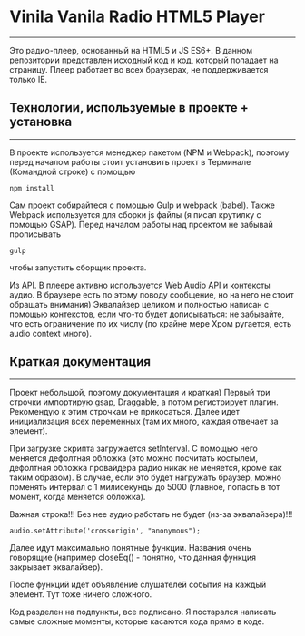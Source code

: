 # Vinila Vanila Radio HTML5 Player
---
Это радио-плеер, основанный на HTML5 и JS ES6+. В данном репозитории представлен исходный код и код, который попадает на страницу. Плеер работает во всех браузерах, не поддерживается только IE. 

## Технологии, используемые в проекте + установка
---
В проекте используется менеджер пакетом (NPM и Webpack), поэтому перед началом работы стоит установить проект в Терминале (Командной строке) с помощью

``` npm install ```

Сам проект собирайтеся с помощью Gulp и webpack (babel). Также Webpack используется для сборки js файлы (я писал крутилку с помощью GSAP). Перед началом работы над проектом не забывай прописывать

``` gulp ```

чтобы запустить сборщик проекта.

Из API. В плеере активно используется Web Audio API и контексты аудио. В браузере есть по этому поводу сообщение, но на него не стоит обращать внимания) Эквалайзер целиком и полностью написан с помощью контекстов, если что-то будет дописываться: не забывайте, что есть ограничение по их числу (по крайне мере Хром ругается, есть audio context много). 

## Краткая документация
---
Проект небольшой, поэтому документация и краткая) Первый три строчки импортирую gsap, Draggable, а потом регистрирует плагин. Рекомендую к этим строчкам не прикосаться. Далее идет инициализация всех переменных (там их много, каждая отвечает за элемент).

При загрузке скрипта загружается setInterval. С помощью него меняется дефолтная обложка (это можно посчитать костылем, дефолтная обложка провайдера радио никак не меняется, кроме как таким образом). В случае, если это будет нагружать браузер, можно поменять интервал с 1 милисекунды до 5000 (главное, попасть в тот момент, когда меняется обложка). 

Важная строка!!! Без нее аудио работать не будет (из-за эквалайзера)!!!

``` audio.setAttribute('crossorigin', "anonymous"); ```

Далее идут максимально понятные функции. Названия очень говорящие (например closeEq() - понятно, что данная функция закрывает эквалайзер). 

После функций идет объявление слушателей события на каждый элемент. Тут тоже ничего сложного.

Код разделен на подпункты, все подписано. Я постарался написать самые сложные моменты, которые касаются кода прямо в коде. 